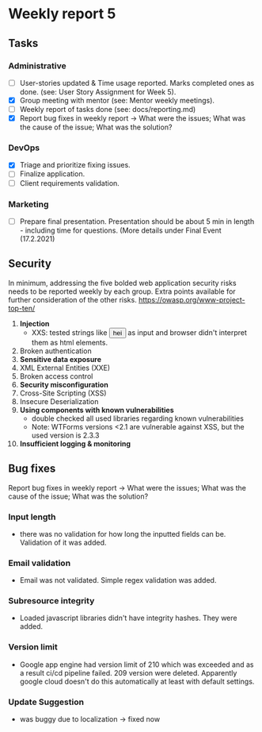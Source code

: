 # Weekly report 5

## Tasks

### Administrative

- [ ] User-stories updated & Time usage reported. Marks completed ones as done. (see: User Story Assignment for Week 5).
- [X] Group meeting with mentor (see: Mentor weekly meetings).
- [ ] Weekly report of tasks done (see: docs/reporting.md)
- [X] Report bug fixes in weekly report → What were the issues; What was the cause of the issue; What was the solution?

### DevOps

- [X] Triage and prioritize fixing issues.
- [ ] Finalize application.
- [ ] Client requirements validation.

### Marketing

- [ ] Prepare final presentation. Presentation should be about 5 min in length - including time for questions. (More details under Final Event (17.2.2021)


## Security

In minimum, addressing the five bolded web application security risks needs to be reported
weekly by each group. Extra points available for further consideration of the other risks.
https://owasp.org/www-project-top-ten/

1. **Injection**
    - XXS: tested strings like <button>hei</button> as input and browser didn't interpret them as html elements.
2. Broken authentication
3. **Sensitive data exposure**
4. XML External Entities (XXE)
5. Broken access control
6. **Security misconfiguration**
7. Cross-Site Scripting (XSS)
8. Insecure Deserialization
9. **Using components with known vulnerabilities**
    - double checked all used libraries regarding known vulnerabilities
    - Note: WTForms versions <2.1 are vulnerable against XSS, but the used version is 2.3.3
10. **Insufficient logging & monitoring**

## Bug fixes 

Report bug fixes in weekly report → What were the issues; What was the cause of the issue; What was the solution?

### Input length
  - there was no validation for how long the inputted fields can be. Validation of it was added.

### Email validation
  - Email was not validated. Simple regex validation was added.

### Subresource integrity
  - Loaded javascript libraries didn't have integrity hashes. They were added. 

### Version limit
  - Google app engine had version limit of 210 which was exceeded and as a result ci/cd pipeline failed. 209 version were deleted. Apparently google cloud doesn't do this automatically at least with default settings. 

### Update Suggestion
  - was buggy due to localization -> fixed now